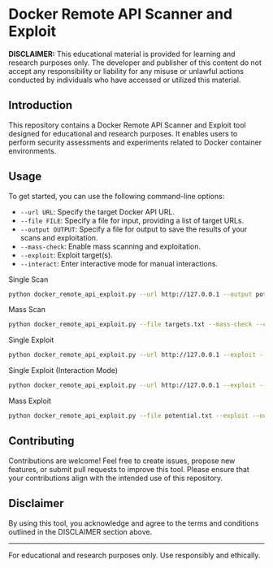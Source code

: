 # Docker Remote API Scanner and Exploit

**DISCLAIMER:** This educational material is provided for learning and research purposes only. The developer and publisher of this content do not accept any responsibility or liability for any misuse or unlawful actions conducted by individuals who have accessed or utilized this material.

## Introduction

This repository contains a Docker Remote API Scanner and Exploit tool designed for educational and research purposes. It enables users to perform security assessments and experiments related to Docker container environments.

## Usage

To get started, you can use the following command-line options:

- `--url URL`: Specify the target Docker API URL.
- `--file FILE`: Specify a file for input, providing a list of target URLs.
- `--output OUTPUT`: Specify a file for output to save the results of your scans and exploitation.
- `--mass-check`: Enable mass scanning and exploitation.
- `--exploit`: Exploit target(s).
- `--interact`: Enter interactive mode for manual interactions.

Single Scan
```bash
python docker_remote_api_exploit.py --url http://127.0.0.1 --output potential.txt
```
Mass Scan
```bash
python docker_remote_api_exploit.py --file targets.txt --mass-check --output potential.txt 
```
Single Exploit
```bash
python docker_remote_api_exploit.py --url http://127.0.0.1 --exploit --output exploited.txt
```
Single Exploit (Interaction Mode)
```bash
python docker_remote_api_exploit.py --url http://127.0.0.1 --exploit --interact --output exploited.txt
```
Mass Exploit
```bash
python docker_remote_api_exploit.py --file potential.txt --exploit --output exploited.txt
```


## Contributing

Contributions are welcome! Feel free to create issues, propose new features, or submit pull requests to improve this tool. Please ensure that your contributions align with the intended use of this repository.

## Disclaimer

By using this tool, you acknowledge and agree to the terms and conditions outlined in the DISCLAIMER section above.

---

For educational and research purposes only. Use responsibly and ethically.
